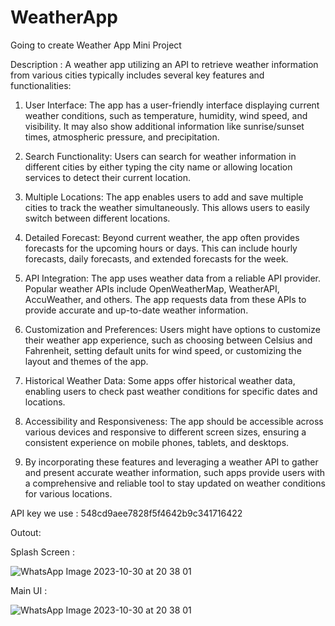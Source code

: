 # WeatherApp
Going to create Weather App Mini Project

Description : A weather app utilizing an API to retrieve weather information from various cities typically includes several key features and functionalities:

1. User Interface: The app has a user-friendly interface displaying current weather conditions, such as temperature, humidity, wind speed, and visibility. It may also show additional information like sunrise/sunset times, atmospheric pressure, and precipitation.

2. Search Functionality: Users can search for weather information in different cities by either typing the city name or allowing location services to detect their current location.

3. Multiple Locations: The app enables users to add and save multiple cities to track the weather simultaneously. This allows users to easily switch between different locations.

4. Detailed Forecast: Beyond current weather, the app often provides forecasts for the upcoming hours or days. This can include hourly forecasts, daily forecasts, and extended forecasts for the week.

5. API Integration: The app uses weather data from a reliable API provider. Popular weather APIs include OpenWeatherMap, WeatherAPI, AccuWeather, and others. The app requests data from these APIs to provide accurate and up-to-date weather information.

6. Customization and Preferences: Users might have options to customize their weather app experience, such as choosing between Celsius and Fahrenheit, setting default units for wind speed, or customizing the layout and themes of the app.

7. Historical Weather Data: Some apps offer historical weather data, enabling users to check past weather conditions for specific dates and locations.

8. Accessibility and Responsiveness: The app should be accessible across various devices and responsive to different screen sizes, ensuring a consistent experience on mobile phones, tablets, and desktops.

9. By incorporating these features and leveraging a weather API to gather and present accurate weather information, such apps provide users with a comprehensive and reliable tool to stay updated on weather conditions for various locations.

API key we use : 548cd9aee7828f5f4642b9c341716422

Outout:

Splash Screen : 

![WhatsApp Image 2023-10-30 at 20 38 01](https://github.com/Rutul5440/WeatherApp/assets/121927117/74587885-c65e-4b12-9165-fc2f77642729)

Main UI : 

![WhatsApp Image 2023-10-30 at 20 38 01](https://github.com/Rutul5440/WeatherApp/assets/121927117/277f4156-26a7-42eb-8810-c5e3d020dc91)
